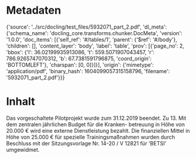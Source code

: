 # Metadaten
{'source': '../src/docling/test_files/5932071_part_2.pdf', 'dl_meta': {'schema_name': 'docling_core.transforms.chunker.DocMeta', 'version': '1.0.0', 'doc_items': [{'self_ref': '#/tables/1', 'parent': {'$ref': '#/body'}, 'children': [], 'content_layer': 'body', 'label': 'table', 'prov': [{'page_no': 2, 'bbox': {'l': 36.02199935913086, 't': 559.5071907043457, 'r': 786.9265747070312, 'b': 67.7381591796875, 'coord_origin': 'BOTTOMLEFT'}, 'charspan': [0, 0]}]}], 'origin': {'mimetype': 'application/pdf', 'binary_hash': 1604099057315158796, 'filename': '5932071_part_2.pdf'}}}

# Inhalt
Das vorgeschaltete Pilotprojekt wurde zum 31.12.2019 beendet. Zu 13. Mit dem zentralen jährlichen Budget für die Kranken- betreuung in Höhe von 20.000 € wird eine externe Dienstleistung bezahlt. Die finanziellen Mittel in Höhe von 25.000 € für spezielle Trainingsmaßnahmen wurden durch Beschluss mit der Sitzungsvorlage Nr. 14-20 / V 12821 für 'BETSI' umgewidmet.